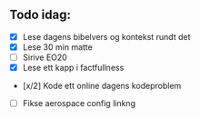 ## Todo idag:

- [x] Lese dagens bibelvers og kontekst rundt det
- [x] Lese 30 min matte
- [ ] Sirive EO20
- [x] Lese ett kapp i factfullness
- [x/2] Kode ett online dagens kodeproblem
- [ ] Fikse aerospace config linkng

